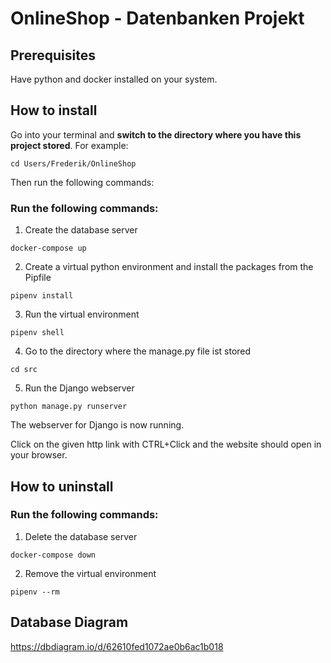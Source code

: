 # OnlineShop - Datenbanken Projekt

## Prerequisites
Have python and docker installed on your system.

## How to install
Go into your terminal and **switch to the directory where you have this project stored**.
For example:
```
cd Users/Frederik/OnlineShop
```
Then run the following commands:

### Run the following commands:
1. Create the database server
```
docker-compose up
```
2. Create a virtual python environment and install the packages from the Pipfile
```
pipenv install
```
3. Run the virtual environment
```
pipenv shell
```
4. Go to the directory where the manage.py file ist stored
```
cd src
```
5. Run the Django webserver
```
python manage.py runserver
```
The webserver for Django is now running.

Click on the given http link with CTRL+Click and the website should open in your browser.

## How to uninstall
### Run the following commands:
1. Delete the database server
```
docker-compose down
```
2. Remove the virtual environment
```
pipenv --rm
```

## Database Diagram
https://dbdiagram.io/d/62610fed1072ae0b6ac1b018
